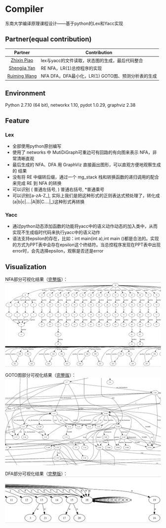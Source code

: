 # Compiler
东南大学编译原理课程设计——基于python的Lex和Yacc实现

## Partner(equal contribution)

|Partner | Contribution|
|:----:|----|
|[Zhixin Piao](https://github.com/a367) | lex与yacc的文件读取，状态图的生成，最后代码整合 |
|[Shengjia Yan](https://github.com/yanshengjia) | RE  NFA，LR(1)总控程序的实现 |
|[Ruiming Wang]()|NFA  DFA，DFA最小化，LR(1) GOTO图、预测分析表的生成|

## Environment
Python 2.7.10 (64 bit),
networkx 1.10,
pydot 1.0.29,
graphviz 2.38

## Feature
### Lex
* 全部使用python原创编写
* 使用了 networks 中 MutiDiGraph可重边可有回路的有向图来表示 NFA，非常清晰直观
* 最后生成的 NFA、DFA 用 GraphViz 直接画出图形，可以直观方便地观察生成的 结果
* 没有将 RE 中缀转后缀，通过一个 mg_stack 栈和转换函数的递归调用的配合来完成 RE 到 NFA 的转换 
* 可以识别 \( 普通左括号, \) 普通右括号, \*普通乘号 
* 可以识别[a-zA-Z_], 实际上我们是把这种形式的正则表达式预处理了，转化成(a|b|c|….|A|B|C….|_)这种形式再转换


### Yacc
* 通过python动态添加函数的功能将yacc中的语义动作动态的加入类中，从而实现不生成临时代码来执行yacc中的语义动作
* 语法支持epsilon的存在，比如：int main(int a),int main ()都是合法的。实现的方式为PPT表中会存在epsilon这个终结符。当总控程序发现在PPT表中出现error时，会先选择epsilon，观察是否还是error

## Visualization
NFA部分可视化结果（[完整版](graph/nfa.png)）：
![](graph/nfa_part.png)

GOTO图部分可视化结果（[完整版](graph/goto.png)）：
![](graph/goto_part.png)

DFA部分可视化结果（[完整版](graph/dfa.png)）：
![](graph/dfa_part.png)
